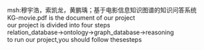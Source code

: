 msh:穆宇浩，索凯龙，黄鹏瑀；基于电影信息知识图谱的知识问答系统  
KG-movie.pdf is the document of our project  
our project is divided into four steps  
relation_database->ontology->graph_database->reasoning  
to run our project,you should follow thesesteps  
